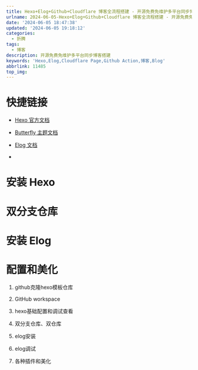 ```yaml
---
title: Hexo+Elog+Github+Cloudflare 博客全流程搭建 - 开源免费免维护多平台同步博客搭建
urlname: 2024-06-05-Hexo+Elog+Github+Cloudflare 博客全流程搭建 - 开源免费免维护多平台同步博客搭建
date: '2024-06-05 18:47:38'
updated: '2024-06-05 19:18:12'
categories:
  - 折腾
tags:
  - 博客
description: 开源免费免维护多平台同步博客搭建
keywords: 'Hexo,Elog,Cloudflare Page,Github Action,博客,Blog'
abbrlink: 11485
top_img:
---
```

# 快捷链接
- [Hexo 官方文档](https://hexo.io/zh-cn/docs/index.html)

- [Butterfly 主题文档](https://butterfly.js.org/posts/21cfbf15/)

- [Elog 文档](https://elog.1874.cool/notion/start)

- 

# 安装 Hexo
# 双分支仓库
# 安装 Elog
# 配置和美化
1. github克隆hexo模板仓库

1. GitHub workspace

1. hexo基础配置和调试查看

1. 双分支仓库、双仓库

1. elog安装

1. elog调试

1. 各种插件和美化




